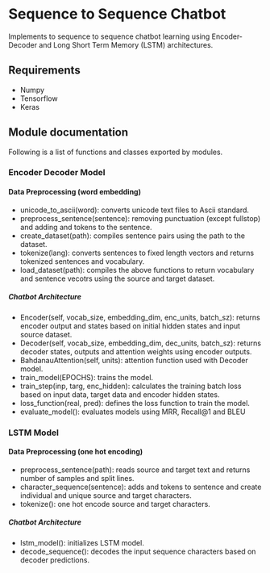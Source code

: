 # Sequence to Sequence Chatbot
Implements to sequence to sequence chatbot learning using Encoder-Decoder and Long Short Term Memory (LSTM) architectures.

## Requirements
- Numpy
- Tensorflow
- Keras

## Module documentation
Following is a list of functions and classes exported by modules.

### Encoder Decoder Model
 #### Data Preprocessing (word embedding)
 - unicode_to_ascii(word): converts unicode text files to Ascii standard.
 - preprocess_sentence(sentence): removing punctuation (except fullstop) and adding <start> and <end> tokens to the sentence.
 - create_dataset(path): compiles sentence pairs using the path to the dataset.
 - tokenize(lang): converts sentences to fixed length vectors and returns tokenized sentences and vocabulary.
 - load_dataset(path): compiles the above functions to return vocabulary and sentence vecotrs using the source and target dataset.
 
 ##### Chatbot Architecture
- Encoder(self, vocab_size, embedding_dim, enc_units, batch_sz): returns encoder output and states based on initial hidden states and input source dataset.
- Decoder(self, vocab_size, embedding_dim, dec_units, batch_sz): returns decoder states, outputs and attention weights using encoder outputs.
- BahdanauAttention(self, units): attention function used with Decoder model.
- train_model(EPOCHS): trains the model.
- train_step(inp, targ, enc_hidden): calculates the training batch loss based on input data, target data and encoder hidden states.
- loss_function(real, pred): defines the loss function to train the model.
- evaluate_model(): evaluates models using MRR, Recall@1 and BLEU
  
### LSTM Model
  #### Data Preprocessing (one hot encoding)
  - preprocess_sentence(path): reads source and target text and returns number of samples and split lines.
  - character_sequence(sentence): adds <start> and <stop> tokens to sentence and create individual and unique source and target characters.
  - tokenize(): one hot encode source and target characters.
  
##### Chatbot Architecture
  - lstm_model(): initializes LSTM model.
  - decode_sequence(): decodes the input sequence characters based on decoder predictions.


 
